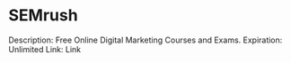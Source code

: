 # SEMrush

Description: Free Online Digital Marketing Courses and Exams.
Expiration: Unlimited
Link: Link